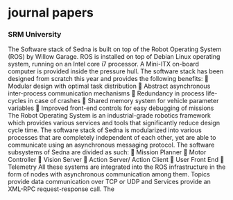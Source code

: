 # journal papers

### SRM University

The Software stack of Sedna is built on top
of the Robot Operating System (ROS) by
Willow Garage. ROS is installed on top of
Debian Linux operating system, running
on an Intel core i7 processor. A Mini-ITX
on-board computer is provided inside the
pressure hull.
The software stack has been designed from
scratch this year and provides the
following benefits:
 Modular design with optimal task
distribution
 Abstract asynchronous inter-process
communication mechanisms
 Redundancy in process life-cycles in
case of crashes
 Shared memory system for vehicle
parameter variables
 Improved front-end controls for easy
debugging of missions
The Robot Operating System is an
industrial-grade robotics framework which
provides various services and tools that
significantly reduce design cycle time. The
software stack of Sedna is modularized
into various processes that are completely
independent of each other, yet are able to
communicate using an asynchronous
messaging protocol.
The software subsystems of Sedna are
divided as such:
 Mission Planner
 Motor Controller
 Vision Server
 Action Server/ Action Client
 User Front End
 Telemetry
All these systems are integrated into the
ROS infrastructure in the form of nodes
with asynchronous communication among
them. Topics provide data communication
over TCP or UDP and Services provide an
XML-RPC request-response call. The 
